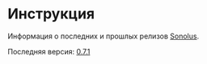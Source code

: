 # Инструкция

Информация о последних и прошлых релизов [Sonolus](https://sonolus.com).

Последняя версия: [0.7.1](./versions/0.7.1.md)

